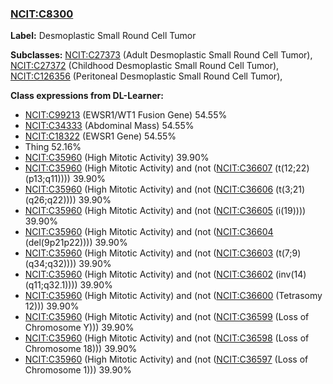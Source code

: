 
### [NCIT:C8300](http://purl.obolibrary.org/obo/NCIT_C8300)
**Label:** Desmoplastic Small Round Cell Tumor

**Subclasses:** [NCIT:C27373](http://purl.obolibrary.org/obo/NCIT_C27373) (Adult Desmoplastic Small Round Cell Tumor), [NCIT:C27372](http://purl.obolibrary.org/obo/NCIT_C27372) (Childhood Desmoplastic Small Round Cell Tumor), [NCIT:C126356](http://purl.obolibrary.org/obo/NCIT_C126356) (Peritoneal Desmoplastic Small Round Cell Tumor), 

**Class expressions from DL-Learner:**

- [NCIT:C99213](http://purl.obolibrary.org/obo/NCIT_C99213) (EWSR1/WT1 Fusion Gene) 54.55%
- [NCIT:C34333](http://purl.obolibrary.org/obo/NCIT_C34333) (Abdominal Mass) 54.55%
- [NCIT:C18322](http://purl.obolibrary.org/obo/NCIT_C18322) (EWSR1 Gene) 54.55%
- Thing 52.16%
- [NCIT:C35960](http://purl.obolibrary.org/obo/NCIT_C35960) (High Mitotic Activity) 39.90%
- [NCIT:C35960](http://purl.obolibrary.org/obo/NCIT_C35960) (High Mitotic Activity) and (not ([NCIT:C36607](http://purl.obolibrary.org/obo/NCIT_C36607) (t(12;22)(p13;q11)))) 39.90%
- [NCIT:C35960](http://purl.obolibrary.org/obo/NCIT_C35960) (High Mitotic Activity) and (not ([NCIT:C36606](http://purl.obolibrary.org/obo/NCIT_C36606) (t(3;21)(q26;q22)))) 39.90%
- [NCIT:C35960](http://purl.obolibrary.org/obo/NCIT_C35960) (High Mitotic Activity) and (not ([NCIT:C36605](http://purl.obolibrary.org/obo/NCIT_C36605) (i(19)))) 39.90%
- [NCIT:C35960](http://purl.obolibrary.org/obo/NCIT_C35960) (High Mitotic Activity) and (not ([NCIT:C36604](http://purl.obolibrary.org/obo/NCIT_C36604) (del(9p21p22)))) 39.90%
- [NCIT:C35960](http://purl.obolibrary.org/obo/NCIT_C35960) (High Mitotic Activity) and (not ([NCIT:C36603](http://purl.obolibrary.org/obo/NCIT_C36603) (t(7;9)(q34;q32)))) 39.90%
- [NCIT:C35960](http://purl.obolibrary.org/obo/NCIT_C35960) (High Mitotic Activity) and (not ([NCIT:C36602](http://purl.obolibrary.org/obo/NCIT_C36602) (inv(14)(q11;q32.1)))) 39.90%
- [NCIT:C35960](http://purl.obolibrary.org/obo/NCIT_C35960) (High Mitotic Activity) and (not ([NCIT:C36600](http://purl.obolibrary.org/obo/NCIT_C36600) (Tetrasomy 12))) 39.90%
- [NCIT:C35960](http://purl.obolibrary.org/obo/NCIT_C35960) (High Mitotic Activity) and (not ([NCIT:C36599](http://purl.obolibrary.org/obo/NCIT_C36599) (Loss of Chromosome Y))) 39.90%
- [NCIT:C35960](http://purl.obolibrary.org/obo/NCIT_C35960) (High Mitotic Activity) and (not ([NCIT:C36598](http://purl.obolibrary.org/obo/NCIT_C36598) (Loss of Chromosome 18))) 39.90%
- [NCIT:C35960](http://purl.obolibrary.org/obo/NCIT_C35960) (High Mitotic Activity) and (not ([NCIT:C36597](http://purl.obolibrary.org/obo/NCIT_C36597) (Loss of Chromosome 1))) 39.90%


